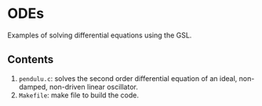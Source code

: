 ODEs
====

Examples of solving differential equations using the GSL.

Contents
--------
1. `pendulu.c`: solves the second order differential equation of an
    ideal, non-damped, non-driven linear oscillator.
1. `Makefile`: make file to build the code.
